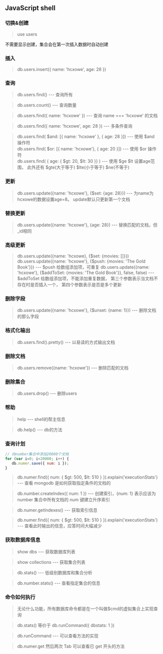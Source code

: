 ## JavaScript shell

### 切换&创建

> use users

不需要显示创建，集合会在第一次插入数据时自动创建

### 插入

> db.users.insert({ name: 'hcxowe', age: 28 })

### 查询

> db.users.find() --- 查询所有   

> db.users.count() --- 查询数量

> db.users.find({ name: 'hcxowe' }) --- 查询 name === 'hcxowe' 的文档

> db.users.find({ name: 'hcxowe', age: 28 }) --- 多条件查询   

> db.users.find( $and: [{ name: 'hcxowe' }, { age: 28 }]) --- 使用 $and 操作符   
> db.users.find( $or: [{ name: 'hcxowe'}, { age: 20 }]) --- 使用 $or 操作符   
> db.users.find( { age: { $gt: 20, $lt: 30 }} ) --- 使用 $ge $lt 设置age范围， 此外还有 $gte(大于等于) $lte(小于等于) $ne(不等于)

### 更新

> db.users.update({name: 'hcxowe'}, {$set: {age: 28}}) --- 为name为hcxowe的数据设置age=8。 update默认只更新第一个文档

### 替换更新

> db.users.update({name: 'hcxowe'}, {age: 28}) --- 替换匹配的文档，但_id相同

### 高级更新

> db.users.update({name: 'hcxowe}, {$set: {movies: []}})   
> db.users.update({name: 'hcxowe'}, {$push: {movies: 'The Gold Book'}})   --- $push 给数组添加项，可重复
> db.users.update({name: 'hcxowe'}, {$addToSet: {movies: 'The Gold Book'}}, false, false) --- $addToSet 给数组添加项，不能添加重复数据， 第三个参数表示当文档不存在时是否插入一个， 第四个参数表示是否是多个更新

### 删除字段

> db.users.update({name: 'hcxowe'}, {$unset: {name: 1}}) --- 删除文档的那么字段

### 格式化输出

> db.users.find().pretty() --- 以易读的方式输出文档

### 删除文档

> db.users.remove({name: 'hcxowe'}) --- 删除匹配的文档

 ### 删除集合

 > db.users.drop() --- 删除users

 ### 帮助

 > help --- shell的帮主信息

 > db.help() --- db的方法

 ### 查询计划

 ```js
 // 向number集合中添加20000个文档
 for (var i=0; i<20000; i++) {
    db.numer.save({ num: i });
 }
 ```

 > db.numer.find({ num: { $gt: 500, $lt: 510 } }).explain('executionStats') --- 查看 mongodb 是如何获取指定条件的文档的

 > db.number.createIndex({ num: 1 }) --- 创建索引，{num: 1} 表示应该为 number 集合中所有文档的 num 键建立升序索引

 > db.numer.getIndexes() --- 获取索引信息
 
 > db.numer.find({ num: { $gt: 500, $lt: 510 } }).explain('executionStats') --- 查看此时输出的信息，应答时间大幅减少

 ### 获取数据库信息

 > show dbs --- 获取数据库列表

 > show collections --- 获取集合列表

 > db.stats() --- 低级别数据库和集合分析

 > db.number.stats() --- 查看指定集合的信息

 ### 命令如何执行

 > 无论什么功能，所有数据库命令都是在一个叫做$cmd的虚拟集合上实现查询

 > db.stats() 等价于 db.runCommand({ dbstats: 1 })

 > db.runCommand --- 可以查看方法的实现

 > db.numer.get 然后两次 Tab 可以查看已 get 开头的方法